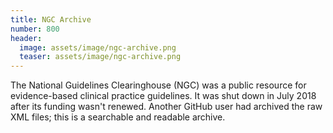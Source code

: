 ```yaml
---
title: NGC Archive
number: 800
header:
  image: assets/image/ngc-archive.png
  teaser: assets/image/ngc-archive.png
---
```


The National Guidelines Clearinghouse (NGC) was a public resource for evidence-based clinical practice guidelines.
It was shut down in July 2018 after its funding wasn't renewed.
Another GitHub user had archived the raw XML files;
this is a searchable and readable archive.